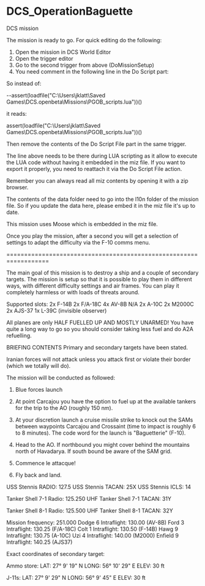 # DCS_OperationBaguette
DCS mission

The mission is ready to go. For quick editing do the following:

1) Open the mission in DCS World Editor
2) Open the trigger editor
3) Go to the second trigger from above (DoMissionSetup)
4) You need comment in the following line in the Do Script part:

So instead of:

--assert(loadfile("C:\\Users\\jklatt\\Saved Games\\DCS.openbeta\\Missions\\PGOB_scripts.lua"))()

it reads:

assert(loadfile("C:\\Users\\jklatt\\Saved Games\\DCS.openbeta\\Missions\\PGOB_scripts.lua"))()

Then remove the contents of the Do Script File part in the same trigger.

The line above needs to be there during LUA scripting as it allow to execute the LUA code without having it embedded in the miz file. If you want to export it properly, you need to reattach it via the Do Script File action.

Remember you can always read all miz contents by opening it with a zip browser.

The contents of the data folder need to go into the l10n folder of the mission file. So if you update the data here, please embed it in the miz file it's up to date.

This mission uses Moose which is embedded in the miz file.

Once you play the mission, after a second you will get a selection of settings to adapt the difficulty via the F-10 comms menu.

==================================================================

The main goal of this mission is to destroy a ship and a couple of secondary targets. The mission is setup so that it is possible to play them in different ways, with different difficulty settings and air frames. You can play it completely harmless or with loads of threats around.

Supported slots:
2x F-14B
2x F/A-18C
4x AV-8B N/A
2x A-10C
2x M2000C
2x AJS-37
1x L-39C (invisible observer)

All planes are only HALF FUELLED UP AND MOSTLY UNARMED! You have quite a long way to go so you should consider taking less fuel and do A2A refuelling.


BRIEFING CONTENTS
Primary and secondary targets have been stated.

Iranian forces will not attack unless you attack first or violate their border (which we totally will do).

The mission will be conducted as followed:

1) Blue forces launch

2) At point Carcajou you have the option to fuel up at the available tankers for the trip to the AO (roughly 150 nm).

3) At your discretion launch a cruise missile strike to knock out the SAMs between waypoints Carcajou and Crossaint (time to impact is roughly 6 to 8 minutes). The code word for the launch is "Baguetterie" (F-10).

4) Head to the AO. If northbound you might cover behind the mountains north of Havadarya. If south bound be aware of the SAM grid.

5) Commence le attacque!

6) Fly back and land.

USS Stennis RADIO: 127.5
USS Stennis TACAN: 25X
USS Stennis ICLS: 14

Tanker Shell 7-1 Radio: 125.250 UHF 
Tanker Shell 7-1 TACAN: 31Y

Tanker Shell 8-1 Radio: 125.500 UHF 
Tanker Shell 8-1 TACAN: 32Y

Mission frequency: 251.000
Dodge 6 Intraflight: 130.00 (AV-8B)
Ford 3 Intraflight: 130.25 (F/A-18C)
Colt 1 Intraflight: 130.50 (F-14B)
Hawg 9 Intraflight: 130.75 (A-10C)
Uzi 4 Intraflight: 140.00 (M2000)
Enfield 9 Intraflight: 140.25 (AJS37)

Exact coordinates of secondary target:

Ammo store:
LAT: 27° 9' 19" N
LONG: 56° 10' 29" E
ELEV: 30 ft

J-11s:
LAT: 27° 9' 29" N
LONG: 56° 9' 45" E
ELEV: 30 ft
